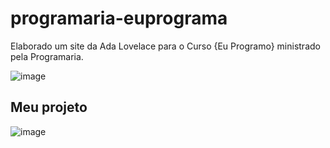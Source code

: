# programaria-euprograma
Elaborado um site da Ada Lovelace para o Curso {Eu Programo} ministrado pela Programaria.


![image](https://user-images.githubusercontent.com/60848932/95010764-59ba1280-0602-11eb-8508-fb31698e77ca.png)


## Meu projeto
![image](https://user-images.githubusercontent.com/60848932/95010818-cc2af280-0602-11eb-8da2-dbc628f43c89.png)
